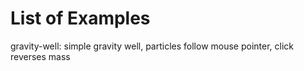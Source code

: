 List of Examples
================

gravity-well: simple gravity well, particles follow mouse pointer, click reverses mass
